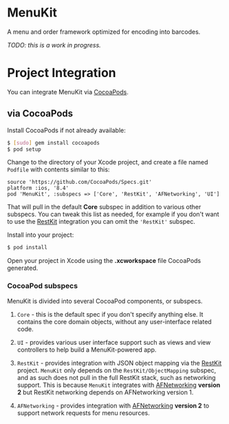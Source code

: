 # MenuKit

A menu and order framework optimized for encoding into barcodes.

_TODO: this is a work in progress._

# Project Integration

You can integrate MenuKit via [CocoaPods](http://cocoapods.org/).

## via CocoaPods

Install CocoaPods if not already available:

```bash
$ [sudo] gem install cocoapods
$ pod setup
```

Change to the directory of your Xcode project, and create a file named `Podfile` with
contents similar to this:

	source 'https://github.com/CocoaPods/Specs.git'
	platform :ios, '8.4'
	pod 'MenuKit', :subspecs => ['Core', 'RestKit', 'AFNetworking', 'UI']

That will pull in the default **Core** subspec in addition to various other
subspecs. You can tweak this list as needed, for example if you don't want
to use the [RestKit][restkit] integration you can
omit the `'RestKit'` subspec.

Install into your project:

``` bash
$ pod install
```
Open your project in Xcode using the **.xcworkspace** file CocoaPods generated.

### CocoaPod subspecs

MenuKit is divided into several CocoaPod components, or subspecs. 

 1. `Core` - this is the default spec if you don't specify anything else. It 
    contains the core domain objects, without any user-interface related code.
    
 2. `UI` - provides various user interface support such as views and view 
    controllers to help build a MenuKit-powered app.
    
 3. `RestKit` - provides integration with JSON object mapping via the [RestKit][restkit]
    project. `MenuKit` only depends on the `RestKit/ObjectMapping` subspec, and as such
    does not pull in the full RestKit stack, such as networking support. This is
    because `MenuKit` integrates with [AFNetworking][afn] **version 2** but RestKit
    networking depends on AFNetworking version 1.
    
  4. `AFNetworking` - provides integration with [AFNetworking][afn] **version 2** to
     support network requests for menu resources.
    

 [restkit]: https://github.com/RestKit/RestKit/
 [afn]: https://github.com/AFNetworking/AFNetworking
 
